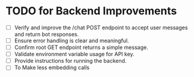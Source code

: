 # TODO for Backend Improvements

- [ ] Verify and improve the /chat POST endpoint to accept user messages and return bot responses.
- [ ] Ensure error handling is clear and meaningful.
- [ ] Confirm root GET endpoint returns a simple message.
- [ ] Validate environment variable usage for API key.
- [ ] Provide instructions for running the backend.
- [ ] To Make less embedding calls 
